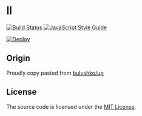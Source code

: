 # ll
[![Build Status][build]][travis]
[![JavaScript Style Guide][codestyle]][airbnb]

[![Deploy][deploy.button]][deploy]

## Origin
Proudly copy pasted from [bulyshko/up][origin]


## License

The source code is licensed under the [MIT License][license].


[origin]:https://github.com/bulyshko/up
[license]:https://raw.github.com/oligsei/ll/master/LICENSE
[deploy.button]:https://www.herokucdn.com/deploy/button.svg
[deploy]:https://heroku.com/deploy
[travis]:https://travis-ci.org/oligsei/ll
[build]:https://travis-ci.org/oligsei/ll.svg?branch=master
[codestyle]:https://img.shields.io/badge/code%20style-airbnb-ff5a5f.svg?longCache=true&style=flat
[airbnb]:https://github.com/airbnb/javascript

